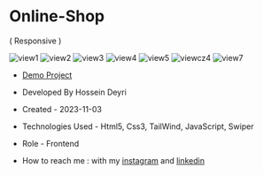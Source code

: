 # Online-Shop
( Responsive )

![view1](https://github.com/hossein-deyri/Online-Shop/assets/136192436/a7ec81ab-f7e6-4d14-aa0b-9025b9e7d0e4)
![view2](https://github.com/hossein-deyri/Online-Shop/assets/136192436/95eb842c-bd77-462a-81e4-bd0a0695e5ec)
![view3](https://github.com/hossein-deyri/Online-Shop/assets/136192436/714ea7d1-fd16-4c3d-bb4f-815f2af6491e)
![view4](https://github.com/hossein-deyri/Online-Shop/assets/136192436/d942927a-f0a9-4b79-ab86-e2e999dea4cc)
![view5](https://github.com/hossein-deyri/Online-Shop/assets/136192436/4845bbdc-1138-4a41-921b-16ed7080f2cc)
![viewcz4](https://github.com/hossein-deyri/Online-Shop/assets/136192436/10f1cd7d-973b-4b16-8c0e-cb6dadd5ad13)
![view7](https://github.com/hossein-deyri/Online-Shop/assets/136192436/2bbcf09e-858d-45d7-9819-c14d5ae11c7f)

- [Demo Project]()

- Developed By Hossein Deyri

- Created - 2023-11-03

- Technologies Used - Html5, Css3, TailWind, JavaScript, Swiper

- Role - Frontend

- How to reach me : with my [instagram](https://www.instagram.com/hossein.deyri_web) and [linkedin](https://www.linkedin.com/in/hossein-deyri)




